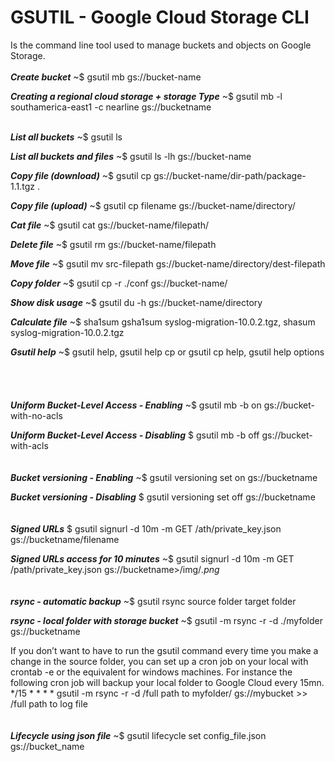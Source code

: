 # GSUTIL - Google Cloud Storage CLI
Is the command line tool used to manage buckets and objects on Google Storage.
<br />
<br />
***Create bucket*** ~$ gsutil mb gs://bucket-name

***Creating a regional cloud storage + storage Type***  ~$ gsutil mb -l southamerica-east1 -c nearline gs://bucketname
<br />
<br />

***List all buckets*** ~$ gsutil ls

***List all buckets and files*** ~$ gsutil ls -lh gs://bucket-name 

***Copy file (download)*** ~$ gsutil cp gs://bucket-name/dir-path/package-1.1.tgz .

***Copy file (upload)*** ~$ gsutil cp filename gs://bucket-name/directory/

***Cat file*** ~$  gsutil cat gs://bucket-name/filepath/

***Delete file*** ~$ gsutil rm gs://bucket-name/filepath

***Move file*** ~$ gsutil mv src-filepath gs://bucket-name/directory/dest-filepath

***Copy folder*** ~$ gsutil cp -r ./conf gs://bucket-name/

***Show disk usage*** ~$ gsutil du -h gs://bucket-name/directory

***Calculate file*** ~$ sha1sum	gsha1sum syslog-migration-10.0.2.tgz, shasum syslog-migration-10.0.2.tgz

***Gsutil help*** ~$ gsutil help, gsutil help cp or gsutil cp help, gsutil help options
<br />
<br />
<br />
<br />
<br />
***Uniform Bucket-Level Access - Enabling*** ~$ gsutil mb -b on gs://bucket-with-no-acls

***Uniform Bucket-Level Access - Disabling***   $ gsutil mb -b off gs://bucket-with-acls
<br />
<br />
<br />
***Bucket versioning - Enabling*** ~$ gsutil versioning set on gs://bucketname

***Bucket versioning - Disabling***  $ gsutil versioning set off gs://bucketname
<br />
<br />
<br />
***Signed URLs***  $ gsutil signurl -d 10m -m GET /ath/private_key.json  gs://bucketname/filename

***Signed URLs access for 10 minutes*** ~$ gsutil signurl -d 10m -m GET /path/private_key.json gs://bucketname>/img/*.png*
<br />
<br />
<br />
***rsync - automatic backup*** ~$ gsutil rsync source folder target folder

***rsync - local folder with storage bucket*** ~$ gsutil -m rsync -r -d ./myfolder gs://bucketname

If you don’t want to have to run the gsutil command every time you make a change in the source folder, you can set up a cron job on your local with crontab -e or the equivalent for windows machines. For instance the following cron job will backup your local folder to Google Cloud every 15mn.
\*/15  * * * * gsutil -m rsync -r -d /full path to myfolder/ gs://mybucket >> /full path to log file
<br />
<br />
<br />
***Lifecycle using json file*** ~$ gsutil lifecycle set config_file.json gs://bucket_name
<br />
<br />
